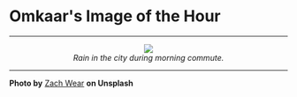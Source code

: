 # Omkaar's Image of the Hour

---

<div align="center">

<a href="https://unsplash.com/photos/a-person-walks-in-rain-with-an-umbrella-dTn6oR8_G5g">
  <img src="https://images.unsplash.com/photo-1752159722679-04f77c0a25c8?crop=entropy&cs=tinysrgb&fit=max&fm=jpg&ixid=M3w3NjA2Nzh8MHwxfHJhbmRvbXx8fHx8fHx8fDE3NTQwMDI4MDB8&ixlib=rb-4.1.0&q=80&w=1080" style="max-width:100%; height:auto;">
</a>

<br>
<i>Rain in the city during morning commute.</i>

</div>

---

**Photo by** [Zach Wear](https://unsplash.com/@zachwear) **on Unsplash**
